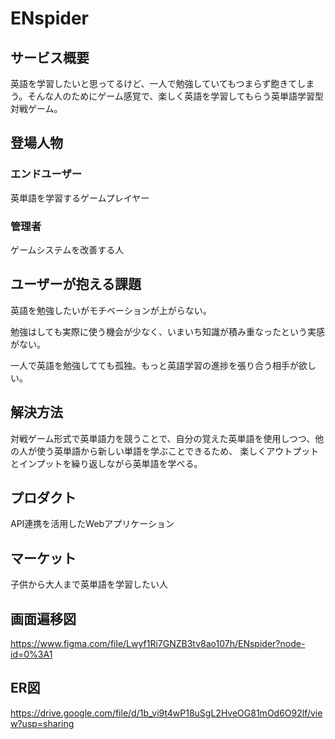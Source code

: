 # ENspider

## サービス概要
英語を学習したいと思ってるけど、一人で勉強していてもつまらず飽きてしまう。そんな人のためにゲーム感覚で、楽しく英語を学習してもらう英単語学習型対戦ゲーム。

## 登場人物

### エンドユーザー
英単語を学習するゲームプレイヤー

### 管理者
ゲームシステムを改善する人

## ユーザーが抱える課題
英語を勉強したいがモチベーションが上がらない。

勉強はしても実際に使う機会が少なく、いまいち知識が積み重なったという実感がない。

一人で英語を勉強してても孤独。もっと英語学習の進捗を張り合う相手が欲しい。

## 解決方法
対戦ゲーム形式で英単語力を競うことで、自分の覚えた英単語を使用しつつ、他の人が使う英単語から新しい単語を学ぶことできるため、
楽しくアウトプットとインプットを繰り返しながら英単語を学べる。

## プロダクト
API連携を活用したWebアプリケーション

## マーケット
子供から大人まで英単語を学習したい人

## 画面遍移図
https://www.figma.com/file/Lwyf1Ri7GNZB3tv8ao107h/ENspider?node-id=0%3A1

## ER図
https://drive.google.com/file/d/1b_vi9t4wP18uSgL2HveOG81mOd6O92lf/view?usp=sharing